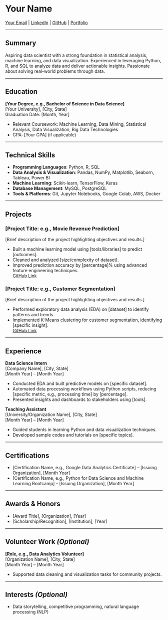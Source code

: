 # **Your Name**
[Your Email](mailto:your.email@example.com) | [LinkedIn](https://linkedin.com/in/your-profile) | [GitHub](https://github.com/your-username) | [Portfolio](https://yourportfolio.com)

---

## **Summary**
Aspiring data scientist with a strong foundation in statistical analysis, machine learning, and data visualization. Experienced in leveraging Python, R, and SQL to analyze data and deliver actionable insights. Passionate about solving real-world problems through data.

---

## **Education**
**[Your Degree, e.g., Bachelor of Science in Data Science]**  
[Your University], [City, State]  
Graduation Date: [Month, Year]  
- Relevant Coursework: Machine Learning, Data Mining, Statistical Analysis, Data Visualization, Big Data Technologies  
- GPA: [Your GPA] (if applicable)

---

## **Technical Skills**
- **Programming Languages**: Python, R, SQL  
- **Data Analysis & Visualization**: Pandas, NumPy, Matplotlib, Seaborn, Tableau, Power BI  
- **Machine Learning**: Scikit-learn, TensorFlow, Keras  
- **Database Management**: MySQL, PostgreSQL  
- **Tools & Platforms**: Git, Jupyter Notebooks, Google Colab, AWS, Docker  

---

## **Projects**
### **[Project Title: e.g., Movie Revenue Prediction]**
[Brief description of the project highlighting objectives and results.]  
- Built a machine learning model using [tools/libraries] to predict [outcomes].  
- Cleaned and analyzed [size/complexity of dataset].  
- Improved prediction accuracy by [percentage]% using advanced feature engineering techniques.  
[GitHub Link](https://github.com/your-username/project-repo)

### **[Project Title: e.g., Customer Segmentation]**
[Brief description of the project highlighting objectives and results.]  
- Performed exploratory data analysis (EDA) on [dataset] to identify patterns and trends.  
- Implemented K-Means clustering for customer segmentation, identifying [specific insight].  
[GitHub Link](https://github.com/your-username/project-repo)

---

## **Experience**
**Data Science Intern**  
[Company Name], [City, State]  
[Month Year] – [Month Year]  
- Conducted EDA and built predictive models on [specific dataset].  
- Automated data processing workflows using Python scripts, reducing [specific metric, e.g., processing time] by [percentage].  
- Presented insights and dashboards to stakeholders using [tools].  

**Teaching Assistant**  
[University/Organization Name], [City, State]  
[Month Year] – [Month Year]  
- Guided students in learning Python and data visualization techniques.  
- Developed sample codes and tutorials on [specific topics].

---

## **Certifications**
- [Certification Name, e.g., Google Data Analytics Certificate] – [Issuing Organization], [Month Year]  
- [Certification Name, e.g., Python for Data Science and Machine Learning Bootcamp] – [Issuing Organization], [Month Year]  

---

## **Awards & Honors**
- [Award Title], [Organization], [Year]  
- [Scholarship/Recognition], [Institution], [Year]  

---

## **Volunteer Work** *(Optional)*  
**[Role, e.g., Data Analytics Volunteer]**  
[Organization Name], [City, State]  
[Month Year] – [Month Year]  
- Supported data cleaning and visualization tasks for community projects.

---

## **Interests** *(Optional)*  
- Data storytelling, competitive programming, natural language processing (NLP)

